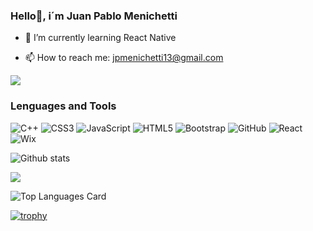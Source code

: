 ### Hello👋, i´m Juan Pablo Menichetti 


- 🌱 I’m currently learning React Native

- 📫 How to reach me: jpmenichetti13@gmail.com


![](https://komarev.com/ghpvc/?username=JuanMeni&color=blueviolet)


### Lenguages and Tools

![C++](https://img.shields.io/badge/c++-%2300599C.svg?style=for-the-badge&logo=c%2B%2B&logoColor=white)
![CSS3](https://img.shields.io/badge/css3-%231572B6.svg?style=for-the-badge&logo=css3&logoColor=white)
![JavaScript](https://img.shields.io/badge/javascript-%23323330.svg?style=for-the-badge&logo=javascript&logoColor=%23F7DF1E)
![HTML5](https://img.shields.io/badge/html5-%23E34F26.svg?style=for-the-badge&logo=html5&logoColor=white)
![Bootstrap](https://img.shields.io/badge/bootstrap-%23563D7C.svg?style=for-the-badge&logo=bootstrap&logoColor=white)
![GitHub](https://img.shields.io/badge/github-%23121011.svg?style=for-the-badge&logo=github&logoColor=white)
![React](https://img.shields.io/badge/react-%2320232a.svg?style=for-the-badge&logo=react&logoColor=%2361DAFB)
![Wix](https://img.shields.io/badge/wix-000?style=for-the-badge&logo=wix&logoColor=white)


![Github stats](https://github-readme-stats.vercel.app/api?username=JuanMeni&theme=onedark&show_icons=true&count_private=true)


<img src="https://github-readme-streak-stats.herokuapp.com/?user=JuanMeni&theme=onedark"/>


![Top Languages Card](https://github-readme-stats.vercel.app/api/top-langs/?username=JuanMeni&theme=onedark&layout=compact)


[![trophy](https://github-profile-trophy.vercel.app/?username=JuanMeni&theme=onedark)](https://github.com/ryo-ma/github-profile-trophy)

<!--
**JuanMeni/JuanMeni** is a ✨ _special_ ✨ repository because its `README.md` (this file) appears on your GitHub profile.

Here are some ideas to get you started:

- 🔭 I’m currently working on ...
- 🌱 I’m currently learning ...
- 👯 I’m looking to collaborate on ...
- 🤔 I’m looking for help with ...
- 💬 Ask me about ...
- 📫 How to reach me: ...
- 😄 Pronouns: ...
- ⚡ Fun fact: ...
-->
